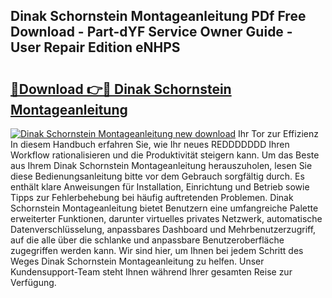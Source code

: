 ## Dinak Schornstein Montageanleitung PDf Free Download - Part-dYF Service Owner Guide - User Repair Edition eNHPS

# <h2><a href="http://df6vqd.blite.top/?on=Dinak+Schornstein+Montageanleitung">🔗Download 👉🔴 Dinak Schornstein Montageanleitung</a></h2>

[![Dinak Schornstein Montageanleitung new download](https://i.imgur.com/lujVjoI.png)](http://df6vqd.blite.top/?on=Dinak+Schornstein+Montageanleitung)
Ihr Tor zur Effizienz In diesem Handbuch erfahren Sie, wie Ihr neues REDDDDDDD Ihren Workflow rationalisieren und die Produktivität steigern kann. Um das Beste aus Ihrem Dinak Schornstein Montageanleitung herauszuholen, lesen Sie diese Bedienungsanleitung bitte vor dem Gebrauch sorgfältig durch. Es enthält klare Anweisungen für Installation, Einrichtung und Betrieb sowie Tipps zur Fehlerbehebung bei häufig auftretenden Problemen. Dinak Schornstein Montageanleitung bietet Benutzern eine umfangreiche Palette erweiterter Funktionen, darunter virtuelles privates Netzwerk, automatische Datenverschlüsselung, anpassbares Dashboard und Mehrbenutzerzugriff, auf die alle über die schlanke und anpassbare Benutzeroberfläche zugegriffen werden kann. Wir sind hier, um Ihnen bei jedem Schritt des Weges Dinak Schornstein Montageanleitung zu helfen. Unser Kundensupport-Team steht Ihnen während Ihrer gesamten Reise zur Verfügung.
